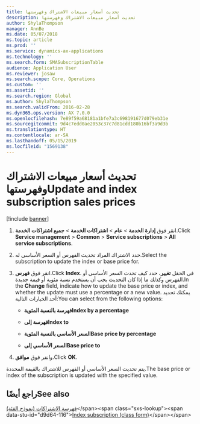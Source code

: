 ```yaml
---
title: تحديث أسعار مبيعات الاشتراك وفهرستها
description: تحديث أسعار مبيعات الاشتراك وفهرستها
author: ShylaThompson
manager: AnnBe
ms.date: 05/07/2018
ms.topic: article
ms.prod: ''
ms.service: dynamics-ax-applications
ms.technology: ''
ms.search.form: SMASubscriptionTable
audience: Application User
ms.reviewer: josaw
ms.search.scope: Core, Operations
ms.custom: ''
ms.assetid: ''
ms.search.region: Global
ms.author: ShylaThompson
ms.search.validFrom: 2016-02-28
ms.dyn365.ops.version: AX 7.0.0
ms.openlocfilehash: 7e89f59a68181a1bfe7a3c698191677d079eb31e
ms.sourcegitcommit: 9d4c7edd0ae2053c37c7d81cdd180b16bf3a9d3b
ms.translationtype: HT
ms.contentlocale: ar-SA
ms.lasthandoff: 05/15/2019
ms.locfileid: "1569138"
---
```

# <a name="update-and-index-subscription-sales-prices"></a><span data-ttu-id="d9d64-103">تحديث أسعار مبيعات الاشتراك وفهرستها</span><span class="sxs-lookup"><span data-stu-id="d9d64-103">Update and index subscription sales prices</span></span> 

[!include [banner](../includes/banner.md)]


1.  <span data-ttu-id="d9d64-104">انقر فوق **إدارة الخدمة** \> **عام** \> **اشتراكات الخدمة** \> **جميع اشتراكات الخدمة**.</span><span class="sxs-lookup"><span data-stu-id="d9d64-104">Click **Service management** \> **Common** \> **Service subscriptions** \> **All service subscriptions**.</span></span>

2.  <span data-ttu-id="d9d64-105">حدد الاشتراك المراد تحديث الفهرس أو السعر الأساسي له.</span><span class="sxs-lookup"><span data-stu-id="d9d64-105">Select the subscription to update the index or base price for.</span></span>

3.  <span data-ttu-id="d9d64-106">انقر فوق **فهرس**.</span><span class="sxs-lookup"><span data-stu-id="d9d64-106">Click **Index**.</span></span> <span data-ttu-id="d9d64-107">في الحقل **تغيير**، حدد كيف تحدث السعر الأساسي أو الفهرس وكذلك ما إذا كان التحديث يجب أن يستخدم نسبة مئوية أو قيمة جديدة.</span><span class="sxs-lookup"><span data-stu-id="d9d64-107">In the **Change** field, indicate how to update the base price or index, and whether the update must use a percentage or a new value.</span></span> <span data-ttu-id="d9d64-108">يمكنك تحديد أحد الخيارات التالية:</span><span class="sxs-lookup"><span data-stu-id="d9d64-108">You can select from the following options:</span></span>
    
      - <span data-ttu-id="d9d64-109">**فهرسة بالنسبة المئوية**</span><span class="sxs-lookup"><span data-stu-id="d9d64-109">**Index by a percentage**</span></span>
    
      - <span data-ttu-id="d9d64-110">**فهرسة إلى**</span><span class="sxs-lookup"><span data-stu-id="d9d64-110">**Index to**</span></span>
    
      - <span data-ttu-id="d9d64-111">**السعر الأساسي بالنسبة المئوية**</span><span class="sxs-lookup"><span data-stu-id="d9d64-111">**Base price by percentage**</span></span>
    
      - <span data-ttu-id="d9d64-112">**السعر الأساسي إلى**</span><span class="sxs-lookup"><span data-stu-id="d9d64-112">**Base price to**</span></span>

4.  <span data-ttu-id="d9d64-113">وانقر فوق **موافق**.</span><span class="sxs-lookup"><span data-stu-id="d9d64-113">Click **OK**.</span></span>

<span data-ttu-id="d9d64-114">يتم تحديث السعر الأساسي أو الفهرس للاشتراك بالقيمة المحددة.</span><span class="sxs-lookup"><span data-stu-id="d9d64-114">The base price or index of the subscription is updated with the specified value.</span></span>

## <a name="see-also"></a><span data-ttu-id="d9d64-115">راجع أيضًا</span><span class="sxs-lookup"><span data-stu-id="d9d64-115">See also</span></span>

<span data-ttu-id="d9d64-116">[فهرسة الاشتراكات (نموذج الفئة)](https://technet.microsoft.com/en-us/library/aa558579\(v=ax.60\))</span><span class="sxs-lookup"><span data-stu-id="d9d64-116">[Index subscription (class form)](https://technet.microsoft.com/en-us/library/aa558579\(v=ax.60\))</span></span>

  


